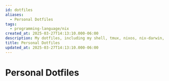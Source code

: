 ```yaml
---
id: dotfiles
aliases:
  - Personal Dotfiles
tags:
  - programming-language/nix
created_at: 2025-03-27T14:13:10.000-06:00
description: My dotfiles, including my shell, tmux, nixos, nix-darwin, and neovim configurations.
title: Personal Dotfiles
updated_at: 2025-03-27T14:13:10.000-06:00
---
```


# Personal Dotfiles
